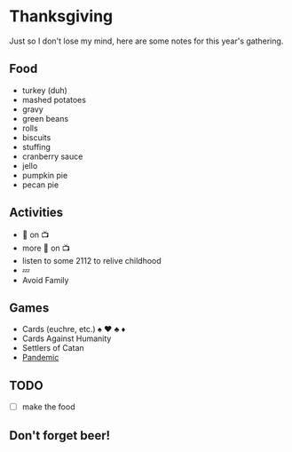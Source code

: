 # Thanksgiving

Just so I don't lose my mind, here are some notes for this year's gathering.

## Food

* turkey (duh)
* mashed potatoes
* gravy
* green beans
* rolls
* biscuits
* stuffing
* cranberry sauce
* jello
* pumpkin pie
* pecan pie

## Activities

* :football: on :tv:
* more :football: on :tv:
* listen to some 2112 to relive childhood
* :zzz:
* Avoid Family

## Games

* Cards (euchre, etc.) :spades: :hearts: :clubs: :diamonds:
* Cards Against Humanity
* Settlers of Catan
* [Pandemic](http://boardgamegeek.com/boardgame/30549/pandemic)

## TODO
 - [ ] make the food

## Don't forget beer!
